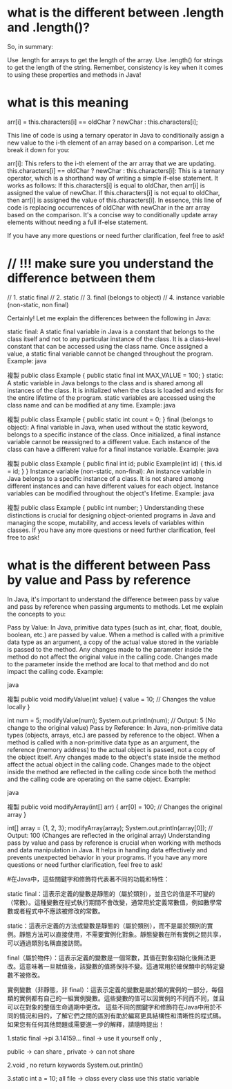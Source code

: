 # what is the different between .length and .length()?
So, in summary:

Use .length for arrays to get the length of the array.
Use .length() for strings to get the length of the string.
Remember, consistency is key when it comes to using these properties and methods in Java!

# what is this meaning
arr[i] = this.characters[i] == oldChar ? newChar : this.characters[i];

This line of code is using a ternary operator in Java to conditionally assign a new value to the i-th element of an array based on a comparison. Let me break it down for you:

arr[i]: This refers to the i-th element of the arr array that we are updating.
this.characters[i] == oldChar ? newChar : this.characters[i]: This is a ternary operator, which is a shorthand way of writing a simple if-else statement. It works as follows:
If this.characters[i] is equal to oldChar, then arr[i] is assigned the value of newChar.
If this.characters[i] is not equal to oldChar, then arr[i] is assigned the value of this.characters[i].
In essence, this line of code is replacing occurrences of oldChar with newChar in the arr array based on the comparison. It's a concise way to conditionally update array elements without needing a full if-else statement.

If you have any more questions or need further clarification, feel free to ask!

# // !!! make sure you understand the difference between them
  // 1. static final
  // 2. static
  // 3. final (belongs to object)
  // 4. instance variable (non-static, non final)

  Certainly! Let me explain the differences between the following in Java:

static final:
A static final variable in Java is a constant that belongs to the class itself and not to any particular instance of the class.
It is a class-level constant that can be accessed using the class name.
Once assigned a value, a static final variable cannot be changed throughout the program.
Example:
java

複製
public class Example {
    public static final int MAX_VALUE = 100;
}
static:
A static variable in Java belongs to the class and is shared among all instances of the class.
It is initialized when the class is loaded and exists for the entire lifetime of the program.
static variables are accessed using the class name and can be modified at any time.
Example:
java

複製
public class Example {
    public static int count = 0;
}
final (belongs to object):
A final variable in Java, when used without the static keyword, belongs to a specific instance of the class.
Once initialized, a final instance variable cannot be reassigned to a different value.
Each instance of the class can have a different value for a final instance variable.
Example:
java

複製
public class Example {
    public final int id;
    public Example(int id) {
        this.id = id;
    }
}
Instance variable (non-static, non-final):
An instance variable in Java belongs to a specific instance of a class.
It is not shared among different instances and can have different values for each object.
Instance variables can be modified throughout the object's lifetime.
Example:
java

複製
public class Example {
    public int number;
}
Understanding these distinctions is crucial for designing object-oriented programs in Java and managing the scope, mutability, and access levels of variables within classes. If you have any more questions or need further clarification, feel free to ask!

# what is the different between Pass by value and Pass by reference

In Java, it's important to understand the difference between pass by value and pass by reference when passing arguments to methods. Let me explain the concepts to you:

Pass by Value:
In Java, primitive data types (such as int, char, float, double, boolean, etc.) are passed by value.
When a method is called with a primitive data type as an argument, a copy of the actual value stored in the variable is passed to the method.
Any changes made to the parameter inside the method do not affect the original value in the calling code.
Changes made to the parameter inside the method are local to that method and do not impact the calling code.
Example:

java

複製
public void modifyValue(int value) {
    value = 10; // Changes the value locally
}

int num = 5;
modifyValue(num);
System.out.println(num); // Output: 5 (No change to the original value)
Pass by Reference:
In Java, non-primitive data types (objects, arrays, etc.) are passed by reference to the object.
When a method is called with a non-primitive data type as an argument, the reference (memory address) to the actual object is passed, not a copy of the object itself.
Any changes made to the object's state inside the method affect the actual object in the calling code.
Changes made to the object inside the method are reflected in the calling code since both the method and the calling code are operating on the same object.
Example:

java

複製
public void modifyArray(int[] arr) {
    arr[0] = 100; // Changes the original array
}

int[] array = {1, 2, 3};
modifyArray(array);
System.out.println(array[0]); // Output: 100 (Changes are reflected in the original array)
Understanding pass by value and pass by reference is crucial when working with methods and data manipulation in Java. It helps in handling data effectively and prevents unexpected behavior in your programs. If you have any more questions or need further clarification, feel free to ask!

#在Java中，這些關鍵字和修飾符代表著不同的功能和特性：

static final：這表示定義的變數是靜態的（屬於類別），並且它的值是不可變的（常數）。這種變數在程式執行期間不會改變，通常用於定義常數值，例如數學常數或者程式中不應該被修改的常數。

static：這表示定義的方法或變數是靜態的（屬於類別），而不是屬於類別的實例。靜態方法可以直接使用，不需要實例化對象。靜態變數在所有實例之間共享，可以通過類別名稱直接訪問。

final（屬於物件）：這表示定義的變數是一個常數，其值在對象初始化後無法更改。這意味著一旦賦值後，該變數的值將保持不變。這通常用於確保類中的特定變數不被修改。

實例變數（非靜態，非 final）：這表示定義的變數是屬於類的實例的一部分，每個類的實例都有自己的一組實例變數。這些變數的值可以因實例的不同而不同，並且可以在對象的整個生命週期中更改。
這些不同的關鍵字和修飾符在Java中用於不同的情況和目的，了解它們之間的區別有助於編寫更具結構性和清晰性的程式碼。如果您有任何其他問題或需要進一步的解釋，請隨時提出！


1.static final ->pi 3.14159...
final -> use it yourself only ,

 public -> can share ,
  private -> can not share 

2.void , no return keywords
System.out.println() 

3.static 
int a = 10;
all file -> class 
every class use this static variable 